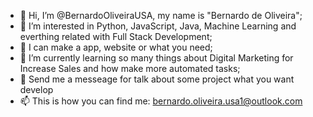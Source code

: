 - 👋 Hi, I’m @BernardoOliveiraUSA, my name is "Bernardo de Oliveira";
- 👀 I’m interested in Python, JavaScript, Java, Machine Learning and everthing related with Full Stack Development;
- 📱 I can make a app, website or what you need;
- 🌱 I’m currently learning so many things about Digital Marketing for Increase Sales and how make more automated tasks;
- 💞️ Send me a messeage for talk about some project what you want develop
- 📫 This is how you can find me: bernardo.oliveira.usa1@outlook.com
